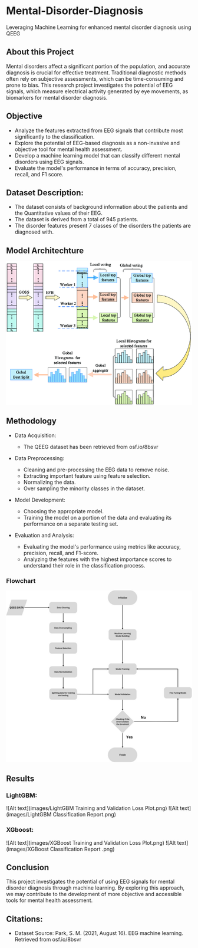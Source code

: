 # Mental-Disorder-Diagnosis
Leveraging Machine Learning for enhanced mental disorder diagnosis using QEEG

## About this Project  

Mental disorders affect a significant portion of the population, and accurate diagnosis is crucial for effective treatment. Traditional diagnostic methods often rely on subjective assessments, which can be time-consuming and prone to bias. This research project investigates the potential of EEG signals, which measure electrical activity generated by eye movements, as biomarkers for mental disorder diagnosis.

## Objective
* Analyze the features extracted from EEG signals that contribute most significantly to the classification.
* Explore the potential of EEG-based diagnosis as a non-invasive and objective tool for mental health assessment.
* Develop a machine learning model that can classify different mental disorders using EEG signals.
* Evaluate the model's performance in terms of accuracy, precision, recall, and F1 score.

  
## Dataset Description:  
* The dataset consists of background information about the patients and the Quantitative values of their EEG.  
* The dataset is derived from a total of 945 patients.  
* The disorder features present 7 classes of the disorders the patients are diagnosed with.

## Model Architechture
![Architechture Diagram](https://github.com/Shashank-Pericherla/Leveraging-Machine-Learning-for-Mental-Disorder-Diagnosis/blob/main/Images/Architechture%20diagram.png)

## Methodology

* Data Acquisition:
  * The QEEG dataset has been retrieved from osf.io/8bsvr

* Data Preprocessing:
  * Cleaning and pre-processing the EEG data to remove noise.
  * Extracting important feature using feature selection.
  * Normalizing the data.
  * Over sampling the minority classes in the dataset.

* Model Development:
  * Choosing the appropriate model.
  * Training the model on a portion of the data and evaluating its performance on a separate testing set.

* Evaluation and Analysis:
  * Evaluating the model's performance using metrics like accuracy, precision, recall, and F1-score.
  * Analyzing the features with the highest importance scores to understand their role in the classification process.
### Flowchart
![Alt text](https://github.com/Shashank-Pericherla/Leveraging-Machine-Learning-for-Mental-Disorder-Diagnosis/blob/main/Images/Methodology%20Flow%20Chart.png)

## Results  

### LightGBM:
![Alt text](images/LightGBM Training and Validation Loss Plot.png)
![Alt text](images/LightGBM Classification Report.png)

### XGboost:
![Alt text](images/XGBoost Training and Validation Loss Plot.png)
![Alt text](images/XGBoost Classification Report .png)

## Conclusion
This project investigates the potential of using EEG signals for mental disorder diagnosis through machine learning. By exploring this approach, we may contribute to the development of more objective and accessible tools for mental health assessment.



## Citations: 
* Dataset Source: Park, S. M. (2021, August 16). EEG machine learning. Retrieved from osf.io/8bsvr
